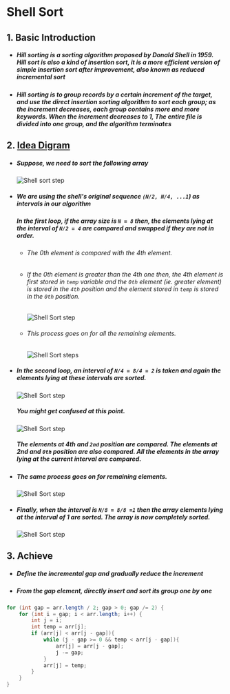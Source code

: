 # Shell Sort

## 1. Basic Introduction

 - ##### Hill sorting is a sorting algorithm proposed by Donald Shell in 1959. Hill sort is also a kind of insertion sort, it is a more efficient version of simple insertion sort after improvement, also known as reduced incremental sort

 - ##### Hill sorting is to group records by a certain increment of the target, and use the direct insertion sorting algorithm to sort each group; as the increment decreases, each group contains more and more keywords. When the increment decreases to 1, The entire file is divided into one group, and the algorithm terminates

## 2. [Idea Digram](https://www.programiz.com/dsa/shell-sort)

 - ##### Suppose, we need to sort the following array

   ![Shell sort step](https://tva1.sinaimg.cn/large/007S8ZIlgy1ghlqgi9rhdj30vs05gglq.jpg)

 - ##### We are using the shell's original sequence `(N/2, N/4, ...1`) as intervals in our algorithm

    ##### In the first loop, if the array size is `N = 8` then, the elements lying at the interval of `N/2 = 4` are compared and swapped if they are not in order.

    - ###### The 0th element is compared with the 4th element.

    - ###### If the 0th element is greater than the 4th one then, the 4th element is first stored in `temp` variable and the `0th` element (ie. greater element) is stored in the `4th` position and the element stored in `temp` is stored in the `0th` position.

      ![Shell Sort step](https://tva1.sinaimg.cn/large/007S8ZIlgy1ghlqgwjg47j30zw0gejsf.jpg)

    - ###### This process goes on for all the remaining elements.

      ![Shell Sort steps](https://tva1.sinaimg.cn/large/007S8ZIlgy1ghlqh4z73sj30vs0hs75k.jpg)

- ##### In the second loop, an interval of `N/4 = 8/4 = 2` is taken and again the elements lying at these intervals are sorted.

  ![Shell Sort step](https://tva1.sinaimg.cn/large/007S8ZIlgy1ghlqhlaqqpj30vs09kgm4.jpg)

  ##### You might get confused at this point.

  ![Shell Sort step](https://tva1.sinaimg.cn/large/007S8ZIlgy1ghlqhxxe5tj30vs09kjrw.jpg)

  ##### The elements at 4th and `2nd` position are compared. The elements at 2nd and `0th` position are also compared. All the elements in the array lying at the current interval are compared.

- ##### The same process goes on for remaining elements.

  ![Shell Sort step](https://tva1.sinaimg.cn/large/007S8ZIlgy1ghlqigoqffj30vs0hswfs.jpg)

- ##### Finally, when the interval is `N/8 = 8/8 =1` then the array elements lying at the interval of 1 are sorted. The array is now completely sorted.

  ![Shell Sort step](https://tva1.sinaimg.cn/large/007S8ZIlgy1ghlqisfhpmj30u01070vy.jpg)

## 3. Achieve

 - ##### Define the incremental gap and gradually reduce the increment

 - ##### From the gap element, directly insert and sort its group one by one

```java
for (int gap = arr.length / 2; gap > 0; gap /= 2) {
    for (int i = gap; i < arr.length; i++) {
        int j = i;
        int temp = arr[j];
        if (arr[j] < arr[j - gap]){
            while (j - gap >= 0 && temp < arr[j - gap]){
                arr[j] = arr[j - gap];
                j -= gap;
            }
            arr[j] = temp;
        }
    }
}
```

